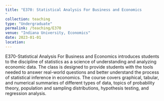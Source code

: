 ```yaml
---
title: "E370: Statistical Analysis For Business and Economics
"
collection: teaching
type: "Undergraduate"
permalink: /teaching/E370
venue: "Indiana University, Economics"
date: 2023-01-01
location: 
---
```


E370-Statistical Analysis For Business and Economics introduces students to the discipline 
of statistics as a science of understanding and analyzing economic data. The class is designed to 
provide students with the tools needed to answer real-world questions and better understand the process of statistical inference in  economics. 
The course covers graphical, tabular, and numerical summaries of different types of data, topics of probability theory, population and sampling distributions, hypothesis testing, and regression analysis.

